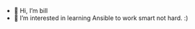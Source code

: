 - 👋 Hi, I’m bill
- 👀 I’m interested in learning Ansible to work smart not hard. :)

<!---
billmorga/billmorga is a ✨ special ✨ repository because its `README.md` (this file) appears on your GitHub profile.
You can click the Preview link to take a look at your changes.
--->
